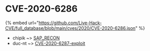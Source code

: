 # CVE-2020-6286
{% embed url="https://github.com/Live-Hack-CVE/full_database/blob/main/cves/2020/CVE-2020-6286.json" %}

* chipik ~> [SAP_RECON](https://www.alice-snow.ru/2020/database/cve-2020-6286/sap_recon-chipik)
* duc-nt ~> [CVE-2020-6287-exploit](https://www.alice-snow.ru/2020/database/cve-2020-6286/cve-2020-6287-exploit-duc-nt)